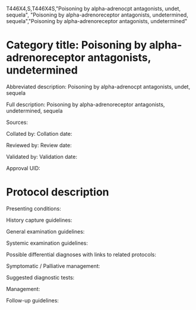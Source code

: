 T446X4,S,T446X4S,"Poisoning by alpha-adrenocpt antagonists, undet, sequela", "Poisoning by alpha-adrenoreceptor antagonists, undetermined, sequela","Poisoning by alpha-adrenoreceptor antagonists, undetermined"
# Category title: Poisoning by alpha-adrenoreceptor antagonists, undetermined

Abbreviated description: Poisoning by alpha-adrenocpt antagonists, undet, sequela

Full description: Poisoning by alpha-adrenoreceptor antagonists, undetermined, sequela

Sources:

Collated by:
Collation date:

Reviewed by:
Review date:

Validated by:
Validation date:

Approval UID:

# Protocol description

Presenting conditions:

History capture guidelines:

General examination guidelines:

Systemic examination guidelines:

Possible differential diagnoses with links to related protocols:

Symptomatic / Palliative management:

Suggested diagnostic tests:

Management:

Follow-up guidelines:
